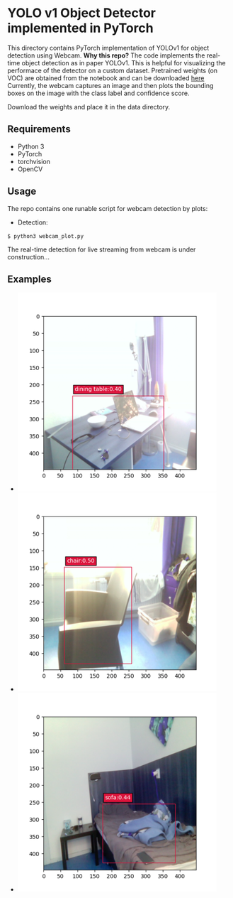 # YOLO v1 Object Detector implemented in PyTorch
This directory contains PyTorch implementation of YOLOv1 for object detection using Webcam.
__Why this repo?__ The code implements the real-time object detection as in paper YOLOv1. This is helpful for visualizing the performace of the detector on a custom dataset. Pretrained weights (on VOC) are obtained from the notebook and can be downloaded [here](https://drive.google.com/file/d/10BOPY6z9PCRUYvu3csjp6_cweTrZqptk/view?usp=sharing) Currently, the webcam captures an image and then plots the bounding boxes on the image with the class label and confidence score.

Download the weights and place it in the data directory.
## Requirements
- Python 3
- PyTorch
- torchvision
- OpenCV

## Usage
The repo contains one runable script for webcam detection by plots:
- Detection:
```
$ python3 webcam_plot.py
```
The real-time detection for live streaming from webcam is under construction...

## Examples
- <img src="https://github.com/godwinrayanc/YOLOv1-Pytorch/blob/a2042adc5ac0fcb4c0eebf6501bf91694451816f/pytorch-yolov1-webcam/predictions/dining.png" width="448" height="448">

- <img src="https://github.com/godwinrayanc/YOLOv1-Pytorch/blob/c5323790e9af8a6ada7223ca851ada2b9976502b/pytorch-yolov1-webcam/predictions/chair.png" width="448" height="448">

- <img src="https://github.com/godwinrayanc/YOLOv1-Pytorch/blob/c5323790e9af8a6ada7223ca851ada2b9976502b/pytorch-yolov1-webcam/predictions/sofa.png" width="448" height="448">
